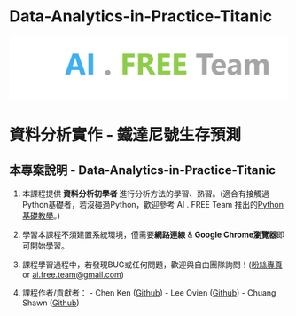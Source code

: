 # Data-Analytics-in-Practice-Titanic

![人工智慧 - 自由團隊](https://raw.githubusercontent.com/chenkenanalytic/img/master/af/aifreeteam.png)

# 資料分析實作 - 鐵達尼號生存預測


## 本專案說明 - Data-Analytics-in-Practice-Titanic
1. 本課程提供<b> 資料分析初學者 </b>進行分析方法的學習、熟習。(適合有接觸過Python基礎者，若沒碰過Python，歡迎參考 AI . FREE Team 推出的<a href="https://github.com/AI-FREE-Team/Python-Basics">Python基礎教學</a>。)

2. 學習本課程不須建置系統環境，僅需要<b>網路連線</b> & <b>Google Chrome瀏覽器</b>即可開始學習。

3. 課程學習過程中，若發現BUG或任何問題，歡迎與自由團隊詢問！(<a href="https://www.facebook.com/AI.Free.Team/">粉絲專頁</a> or <a href="mailto:ai.free.team@gmail.com">ai.free.team@gmail.com</a>)

4. 課程作者/貢獻者：
<span> - Chen Ken (<a href="https://github.com/chenkenanalytic">Github</a>) </span>
<span> - Lee Ovien (<a href="https://github.com/1105104230">Github</a>) </span>
<span> - Chuang Shawn (<a href="https://github.com/1105104205">Github</a>) </span>



